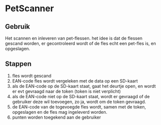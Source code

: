 # PetScanner

## Gebruik
Het scannen en inleveren van pet-flessen.
het idee is dat de flessen gescand worden, er gecontroleerd wordt of de fles echt een  pet-fles is, en opgeslagen.



## Stappen
1. fles wordt gescand
2. EAN-code fles wordt vergeleken met de data op een SD-kaart
3. als de EAN-code op de SD-kaart staat, gaat het deurtje open, en wordt er evt gevraagd naar de token (token is niet verplicht)
4. als de EAN-code niet op de SD-kaart staat, wordt er gevraagd of de gebruiker deze wil toevoegen, zo ja, wordt om de token gevraagd.
5. de EAN-code van de togevoegde fles wordt, samen met de token, opgeslagen en de fles mag ingeleverd worden.
6. punten worden toegekend aan de gebruiker
